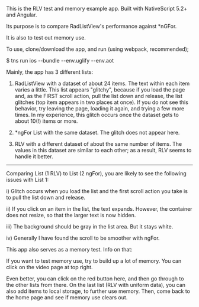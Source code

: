  This is the RLV test and memory example app. Built with NativeScript 5.2+ and Angular.
 
 Its purpose is to compare RadListView's performance against *nGFor.
 
 It is also to test out memory use.
 
 To use, clone/download the app, and run (using webpack, recommended);
 
 $ tns run ios --bundle --env.uglify --env.aot
 
 Mainly, the app has 3 different lists:
 
 1) RadListView with a dataset of about 24 items. The text within each item varies a little. This list appears "glitchy", because if you load the page and, as the FIRST scroll action, pull the list down and release, the list glitches (top item appears in two places at once). If you do not see this behavior, try leaving the page, loading it again, and trying a few more times. In my experience, this glitch occurs once the dataset gets to about 10(!) items or more.
 
 2) *ngFor List with the same dataset. The glitch does not appear here.
 
 3) RLV with a different dataset of about the same number of items. The values in this dataset are similar to each other; as a result, RLV seems to handle it better.
 ****
 Comparing List (1 RLV) to List (2 ngFor), you are likely to see the following issues with List 1:
 
 i) Glitch occurs when you load the list and the first scroll action you take is to pull the list down and release.
 
 ii) If you click on an item in the list, the text expands. However, the container does not resize, so that the larger text is now hidden.
 
 iii) The background should be gray in the list area. But it stays white.
 
 iv) Generally I have found the scroll to be smoother with ngFor.

 This app also serves as a memory test. Info on that:
  
  If you want to test memory use, try to build up a lot of memory. You can click on the video page at top right.
  
  Even better, you can click on the red button here, and then go through to the other lists from there. On the last list (RLV with uniform data), you can also add items to local storage, to further use memory. Then, come back to the home page and see if memory use clears out.
